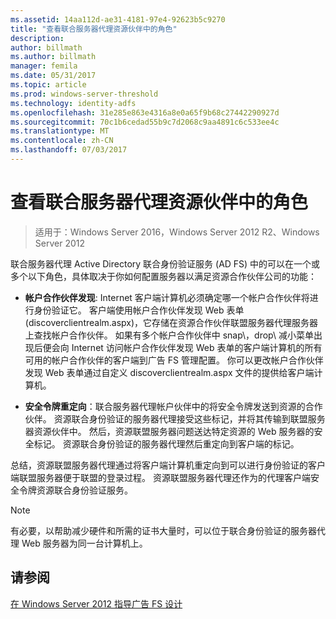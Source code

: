```yaml
---
ms.assetid: 14aa112d-ae31-4181-97e4-92623b5c9270
title: "查看联合服务器代理资源伙伴中的角色"
description: 
author: billmath
ms.author: billmath
manager: femila
ms.date: 05/31/2017
ms.topic: article
ms.prod: windows-server-threshold
ms.technology: identity-adfs
ms.openlocfilehash: 31e285e863e4316a8e0a65f9b68c27442290927d
ms.sourcegitcommit: 70c1b6cedad55b9c7d2068c9aa4891c6c533ee4c
ms.translationtype: MT
ms.contentlocale: zh-CN
ms.lasthandoff: 07/03/2017
---
```

# <a name="review-the-role-of-the-federation-server-proxy-in-the-resource-partner"></a>查看联合服务器代理资源伙伴中的角色

>适用于：Windows Server 2016，Windows Server 2012 R2、Windows Server 2012

联合服务器代理 Active Directory 联合身份验证服务 \(AD FS\) 中的可以在一个或多个以下角色，具体取决于你如何配置服务器以满足资源合作伙伴公司的功能：  
  
-   **帐户合作伙伴发现**: Internet 客户端计算机必须确定哪一个帐户合作伙伴将进行身份验证它。 客户端使用帐户合作伙伴发现 Web 表单 \(discoverclientrealm.aspx\)，它存储在资源合作伙伴联盟服务器代理服务器上查找帐户合作伙伴。 如果有多个帐户合作伙伴中 snap\，drop\ 减小菜单出现后便会向 Internet 访问帐户合作伙伴发现 Web 表单的客户端计算机的所有可用的帐户合作伙伴的客户端到广告 FS 管理配置。 你可以更改帐户合作伙伴发现 Web 表单通过自定义 discoverclientrealm.aspx 文件的提供给客户端计算机。  
  
-   **安全令牌重定向**：联合服务器代理帐户伙伴中的将安全令牌发送到资源的合作伙伴。 资源联合身份验证的服务器代理接受这些标记，并将其传输到联盟服务器资源伙伴中。 然后，资源联盟服务器问题送达特定资源的 Web 服务器的安全标记。 资源联合身份验证的服务器代理然后重定向到客户端的标记。  
  
总结，资源联盟服务器代理通过将客户端计算机重定向到可以进行身份验证的客户端联盟服务器便于联盟的登录过程。 资源联盟服务器代理还作为的代理客户端安全令牌资源联合身份验证服务。  
  
> [!NOTE]  
> 有必要，以帮助减少硬件和所需的证书大量时，可以位于联合身份验证的服务器代理 Web 服务器为同一台计算机上。  
  
## <a name="see-also"></a>请参阅
[在 Windows Server 2012 指导广告 FS 设计](AD-FS-Design-Guide-in-Windows-Server-2012.md)

